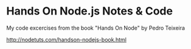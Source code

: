 Hands On Node.js Notes & Code
================

My code excercises from the book "Hands On Node" by Pedro Teixeira

http://nodetuts.com/handson-nodejs-book.html

